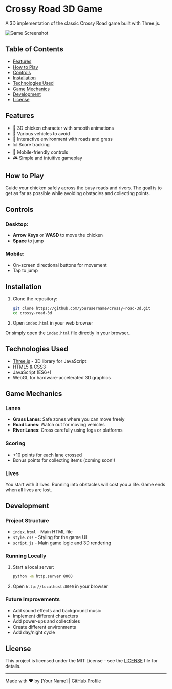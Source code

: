 # Crossy Road 3D Game

A 3D implementation of the classic Crossy Road game built with Three.js.

![Game Screenshot](screenshot.png)

## Table of Contents
- [Features](#features)
- [How to Play](#how-to-play)
- [Controls](#controls)
- [Installation](#installation)
- [Technologies Used](#technologies-used)
- [Game Mechanics](#game-mechanics)
- [Development](#development)
- [License](#license)

## Features

- 🐔 3D chicken character with smooth animations
- 🚗 Various vehicles to avoid
- 🌳 Interactive environment with roads and grass
- 📊 Score tracking
- 📱 Mobile-friendly controls
- 🎮 Simple and intuitive gameplay

## How to Play

Guide your chicken safely across the busy roads and rivers. The goal is to get as far as possible while avoiding obstacles and collecting points.

## Controls

### Desktop:
- **Arrow Keys** or **WASD** to move the chicken
- **Space** to jump

### Mobile:
- On-screen directional buttons for movement
- Tap to jump

## Installation

1. Clone the repository:
   ```bash
   git clone https://github.com/yourusername/crossy-road-3d.git
   cd crossy-road-3d
   ```

2. Open `index.html` in your web browser

Or simply open the `index.html` file directly in your browser.

## Technologies Used

- [Three.js](https://threejs.org/) - 3D library for JavaScript
- HTML5 & CSS3
- JavaScript (ES6+)
- WebGL for hardware-accelerated 3D graphics

## Game Mechanics

### Lanes
- **Grass Lanes**: Safe zones where you can move freely
- **Road Lanes**: Watch out for moving vehicles
- **River Lanes**: Cross carefully using logs or platforms

### Scoring
- +10 points for each lane crossed
- Bonus points for collecting items (coming soon!)

### Lives
You start with 3 lives. Running into obstacles will cost you a life. Game ends when all lives are lost.

## Development

### Project Structure
- `index.html` - Main HTML file
- `style.css` - Styling for the game UI
- `script.js` - Main game logic and 3D rendering

### Running Locally
1. Start a local server:
   ```bash
   python -m http.server 8000
   ```
2. Open `http://localhost:8000` in your browser

### Future Improvements
- Add sound effects and background music
- Implement different characters
- Add power-ups and collectibles
- Create different environments
- Add day/night cycle

## License

This project is licensed under the MIT License - see the [LICENSE](LICENSE) file for details.

---

Made with ❤️ by [Your Name] | [GitHub Profile](https://github.com/yourusername)

